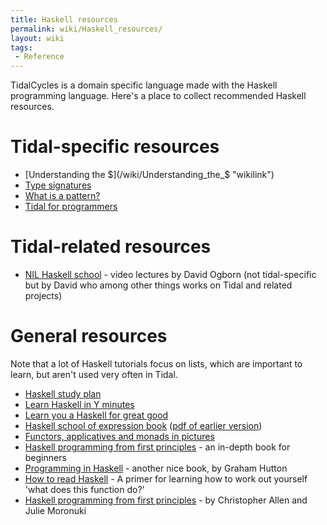 ```yaml
---
title: Haskell resources
permalink: wiki/Haskell_resources/
layout: wiki
tags:
 - Reference
---
```


TidalCycles is a domain specific language made with the Haskell
programming language. Here's a place to collect recommended Haskell
resources.

# Tidal-specific resources

-   [Understanding the $](/wiki/Understanding_the_$ "wikilink")
-   [Type signatures](/wiki/Type_signatures "wikilink")
-   [What is a pattern?](/wiki/What_is_a_pattern? "wikilink")
-   [Tidal for
    programmers](https://www.imn.htwk-leipzig.de/~waldmann/etc/untutorial/tc/)

# Tidal-related resources

-   [NIL Haskell
    school](https://www.youtube.com/watch?v=kGbelVBCWDk&list=PLyEzdf4cdMMHGqVnAzLV8eDXn6Ajj46JA) -
    video lectures by David Ogborn (not tidal-specific but by David who
    among other things works on Tidal and related projects)

# General resources

Note that a lot of Haskell tutorials focus on lists, which are important
to learn, but aren't used very often in Tidal.

-   [Haskell study
    plan](https://github.com/soupi/haskell-study-plan/blob/master/README.org)
-   [Learn Haskell in Y
    minutes](https://learnxinyminutes.com/docs/haskell/)
-   [Learn you a Haskell for great good](http://learnyouahaskell.com/)
-   [Haskell school of expression
    book](http://euterpea.com/haskell-school-of-music/) ([pdf of earlier
    version](http://haskell.cs.yale.edu/wp-content/uploads/2015/03/HSoM.pdf))
-   [Functors, applicatives and monads in
    pictures](http://adit.io/posts/2013-04-17-functors,_applicatives,_and_monads_in_pictures.html)
-   [Haskell programming from first
    principles](http://haskellbook.com/) - an in-depth book for
    beginners
-   [Programming in
    Haskell](http://www.cs.nott.ac.uk/~pszgmh/pih.html) - another nice
    book, by Graham Hutton
-   [How to read
    Haskell](https://wiki.haskell.org/How_to_read_Haskell) - A primer
    for learning how to work out yourself 'what does this function do?'
-   [Haskell programming from first
    principles](http://haskellbook.com/) - by Christopher Allen and
    Julie Moronuki
